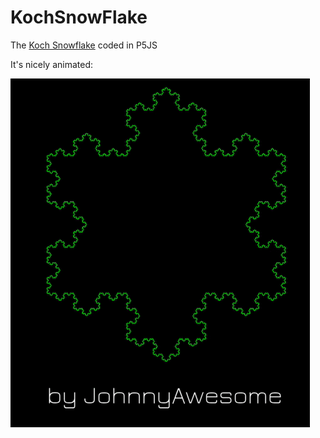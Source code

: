 # KochSnowFlake
The [Koch Snowflake](https://en.wikipedia.org/wiki/Koch_snowflake) coded in P5JS

It's nicely animated:

![KochSnowFlake](https://github.com/johnnyawesome/KochSnowFlake/blob/master/KochSnowFlake/DemoImage/KochSnowflake.gif)
